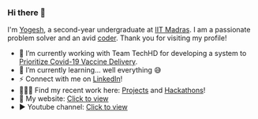 ### Hi there 👋

I'm <a href="https://yogeshiitm.github.io" target="_blank">Yogesh</a>, a second-year undergraduate at <a href="https://www.linkedin.com/posts/reachiitm_nirfrankings-nirfrankings2020-nirf2020-activity-6676763324744511488-qeDW" target="_blank">IIT Madras</a>. I am a passionate problem solver and an avid <a href="https://www.hackerrank.com/yogeshiitm" target="_blank">coder</a>. Thank you for visiting my profile!


- 🔭 I’m currently working with Team TechHD for developing a system to <a href="https://github.com/yogeshiitm/EY-Techathon" target="_blank">Prioritize Covid-19 Vaccine Delivery</a>.
- 🌱 I’m currently learning... well everything 😅
- ⚡ Connect with me on <a href="https://www.linkedin.com/in/yogeshiitm/" target="_blank">LinkedIn</a>!
- 👨🏻‍💻 Find my recent work here: <a href="https://yogeshiitm.github.io/projects" target="_blank">Projects</a> and <a href="https://yogeshiitm.github.io/competitions" target="_blank">Hackathons</a>!
- 💬 My website: [Click to view](https://yogeshiitm.github.io)
- ▶️ Youtube channel: [Click to view](https://www.youtube.com/channel/UCcEMOnvFeQaN9fR6F-ZP95Q)


<!--
- 🔭 I’m currently working with [Team Sahaay](http://cfi.iitm.ac.in/wordpress/index.php/sahaay/) for developing a prototype of an Electronic Travel Aid (ETA) for blind people.
- 🌱 I'm looking forward to learning new skills!
- 🌱 Looking forward to learning new skills!
- 👯 Let's connect on [LinkedIn](https://www.linkedin.com/in/yogeshiitm/)!
- 👯 I’m looking to collaborate on any fun or innovative project
- 👨🏻‍💻 You can  find my recent projects <a href="https://yogeshiitm.github.io/projects" target="_blank">here</a>!
- 💬 How to reach me: yogeshiitm1[at]gmail[dot]com
- 💬 Ask me about programming or anything related to tech!
- 💬 Ping me about open-source, android, flutter, material-design, development
- 📫 How to reach me: yogesh[at]smail.iitm.ac.in or yogeshiitm1[at]gmail[dot]com
- ⚡ Fun fact: I'm silent outside but talkative inside xD 
- ⚡ Fun fact: I forget to sleep while I am coding xD
- ⚡ Motto: Eat, Sleep, Code, Repeat!
-->

<!--
I'm Yogesh, a second-year undergraduate at IIT Madras. I am a passionate problem solver and an avid coder. Thank you for visiting my profile!
- 🌱 I’m currently learning design and implementation of web apps with Python, JavaScript, and SQL using frameworks like Django, React, and Bootstrap.
- 👯 Connect with me on [Linkedin](https://www.linkedin.com/in/yogeshiitm/)
- 💬 Ask me about programming, tech or life at IIT (xD)
- 💬 Ask me about programming, tech or just say hello!
- ⚡ Fun fact: I don't trust words. I trust vibes.
- ⚡ Fun fact: I am a [talkative introvert](https://www.16personalities.com/articles/the-mystery-of-the-talkative-introvert).
-->

<!--
### Hi there 👋

- 🔭 I’m currently working on ...
- 🌱 I’m currently learning ...
- 👯 I’m looking to collaborate on ...
- 🤔 I’m looking for help with ...
- 💬 Ask me about ...
- 📫 How to reach me: ...
- 😄 Pronouns: ...
- ⚡ Fun fact: ...
-->

